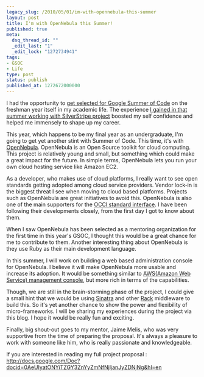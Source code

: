 ```yaml
---
legacy_slug: /2010/05/01/im-with-opennebula-this-summer
layout: post
title: I'm with OpenNebula this Summer!
published: true
meta:
  dsq_thread_id: ""
  _edit_last: "1"
  _edit_lock: "1272734941"
tags:
- GSOC
- Life
type: post
status: publish
published_at: 1272672000000
---
```

I had the opportunity to <a href="http://www.web2media.net/laktek/2007/04/12/accepted-to-google-summer-of-code/" target="_blank">get selected for Google Summer of Code</a> on the freshman year itself in my academic life. The experience <a href="http://www.web2media.net/laktek/2007/08/25/sweet-summer-of-code-thank-you-google/"  target="_blank">I gained in that summer working with  SilverStripe project</a> boosted my self confidence and helped me immensely to shape up my career.

This year, which happens to be my final year as an undergraduate, I'm going to get yet another stint with Summer of Code. This time, it's with <a href="http://opennebula.org">OpenNebula</a>. OpenNebula is an Open Source toolkit for cloud computing. This project is relatively young and small, but something which could make a great impact for the future. In simple terms, OpenNebula lets you run your own cloud hosting service like Amazon EC2.

As a developer, who makes use of cloud platforms, I really want to see open standards getting adopted among cloud service providers. Vendor lock-in is the biggest threat I see when moving to cloud based platforms. Projects such as OpenNebula are great initiatives to avoid this. OpenNebula is also one of the main supporters for the <a href="http://www.occi-wg.org/doku.php">OCCI standard interface</a>. I have been following their developments closely, from the first day I got to know about them.

When I saw OpenNebula has been selected as a mentoring organization for the first time in this year's GSOC, I thought this would be a great chance for me to contribute to them. Another interesting thing about OpenNebula is they use Ruby as their main development language.

In this summer, I will work on building a web based administration console for OpenNebula. I believe it will make OpenNebula more usable and increase its adoption. It would be something similar to <a href="http://aws.amazon.com/console/">AWS(Amazon Web Service) management console</a>, but more rich in terms of the capabilities.

Though, we are still in the brain-storming phase of the project, I could give a small hint that we would be using <a href="http://www.sinatrarb.com">Sinatra</a> and other <a href="http://rack.rubyforge.org">Rack</a> middleware to build this. So it's yet another chance to show the power and flexibility of micro-frameworks. I will be sharing my experiences during the project via this blog. I hope it would be really fun and exciting.

Finally, big shout-out goes to my mentor, Jaime Melis, who was very supportive from the time of preparing the proposal. It's always a pleasure to work with someone like him, who is really passionate and knowledgeable.

 If you are interested in reading my full project proposal : <a href="http://docs.google.com/Doc?docid=0AeUIyatONYiTZGY3ZnYyZmNfNjljanJyZDNjNg&hl=en">http://docs.google.com/Doc?docid=0AeUIyatONYiTZGY3ZnYyZmNfNjljanJyZDNjNg&hl=en
</a>
